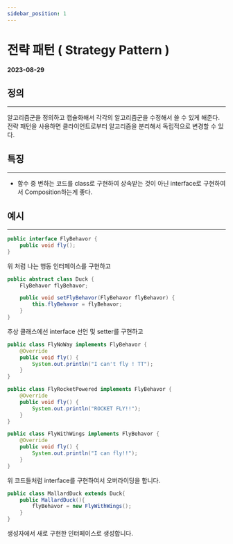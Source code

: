 ```yaml
---
sidebar_position: 1
---
```


# 전략 패턴 ( Strategy Pattern )

**2023-08-29**

## 정의
---

알고리즘군을 정의하고 캡슐화해서 각각의 알고리즘군을 수정해서 쓸 수 있게 해준다.
전략 패턴을 사용하면 클라이언트로부터 알고리즘을 분리해서 독립적으로 변경할 수 있다.

## 특징
---

- 함수 중 변하는 코드를 class로 구현하여 상속받는 것이 아닌 interface로 구현하여서 Composition하는게 좋다.

## 예시
---

```java title="/src/interfaces/FlyBehavior.java"
public interface FlyBehavor {
    public void fly();
}
```
위 처럼 나는 행동 인터페이스를 구현하고

```java title="/src/classes/Duck.java"
public abstract class Duck {
    FlyBehavor flyBehavor;

    public void setFlyBehavor(FlyBehavor flyBehavor) {
        this.flyBehavor = flyBehavor;
    }
}
```
추상 클래스에선 interface 선언 및 setter를 구현하고

```java title="/src/classes/FlyNoway ... FlyWithWings.java"
public class FlyNoWay implements FlyBehavor {
    @Override
    public void fly() {
        System.out.println("I can't fly ! TT");
    }
}

public class FlyRocketPowered implements FlyBehavor {
    @Override
    public void fly() {
        System.out.println("ROCKET FLY!!");
    }
}

public class FlyWithWings implements FlyBehavor {
    @Override
    public void fly() {
        System.out.println("I can fly!!");
    }
}
```

위 코드들처럼 interface를 구현하여서 오버라이딩을 합니다.

```java title="/src/classes/MallardDuck.java"
public class MallardDuck extends Duck{
    public MallardDuck(){
        flyBehavor = new FlyWithWings();
    }
}
```
생성자에서 새로 구현한 인터페이스로 생성합니다.